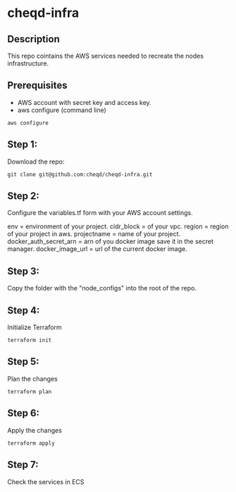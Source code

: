 # cheqd-infra

## Description

This repo cointains the AWS services needed to recreate the nodes infrastructure.

## Prerequisites

- AWS account with secret key and access key.
- aws configure (command line)

```
aws configure
 ```

## Step 1:

Download the repo:
 ```
git clone git@github.com:cheqd/cheqd-infra.git
 ```

## Step 2:

Configure the variables.tf form with your AWS account settings.

env = environment of your project.
cidr_block = of your vpc.
region = region of your project in aws.
projectname = name of your project.
docker_auth_secret_arn = arn of you docker image save it in the secret manager.
docker_image_url = url of the current docker image.

## Step 3:

Copy the folder with the "node_configs" into the root of the repo.

## Step 4:

Initialize Terraform
```
terraform init
 ```

## Step 5:

Plan the changes
```
terraform plan
 ```

## Step 6:

Apply the changes
```
terraform apply
 ```

## Step 7:

Check the services in ECS
